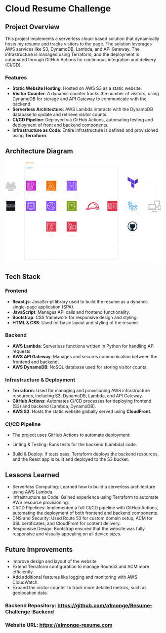 # Cloud Resume Challenge 

## Project Overview

This project implements a serverless cloud-based solution that dynamically hosts my resume and tracks visitors to the page. The solution leverages AWS services like S3, DynamoDB, Lambda, and API Gateway. The infrastructure is managed using Terraform, and the deployment is automated through GitHub Actions for continuous integration and delivery (CI/CD).

### Features
- **Static Website Hosting**: Hosted on AWS S3 as a static website.
- **Visitor Counter**: A dynamic counter tracks the number of visitors, using DynamoDB for storage and API Gateway to communicate with the backend.
- **Serverless Architecture**: AWS Lambda interacts with the DynamoDB database to update and retrieve visitor counts.
- **CI/CD Pipeline**: Deployed via GitHub Actions, automating testing and deployment of front and backend components.
- **Infrastructure as Code**: Entire infrastructure is defined and provisioned using **Terraform**.

## Architecture Diagram

![Cloud Architecture Diagram](./Cloud%20Resume.drawio.png)


## Tech Stack

### Frontend
- **React.js**: JavaScript library used to build the resume as a dynamic single-page application (SPA).
- **JavaScript**: Manages API calls and frontend functionality.
- **Bootstrap**: CSS framework for responsive design and styling.
- **HTML & CSS**: Used for basic layout and styling of the resume.

### Backend
- **AWS Lambda**: Serverless functions written in Python for handling API requests.
- **AWS API Gateway**: Manages and secures communication between the frontend and backend.
- **AWS DynamoDB**: NoSQL database used for storing visitor counts.

### Infrastructure & Deployment
- **Terraform**: Used for managing and provisioning AWS infrastructure resources, including S3, DynamoDB, Lambda, and API Gateway.
- **GitHub Actions**: Automates CI/CD processes for deploying frontend (S3) and backend (Lambda, DynamoDB).
- **AWS S3**: Hosts the static website globally served using **CloudFront**.

### CI/CD Pipeline
- The project uses GitHub Actions to automate deployment:

- Linting & Testing: Runs tests for the backend (Lambda) code.
- Build & Deploy: If tests pass, Terraform deploys the backend resources, and the React app is built and deployed to the S3 bucket.

## Lessons Learned
- Serverless Computing: Learned how to build a serverless architecture using AWS Lambda.
- Infrastructure as Code: Gained experience using Terraform to automate AWS resource provisioning.
- CI/CD Pipelines: Implemented a full CI/CD pipeline with GitHub Actions, automating the deployment of both frontend and backend components.
- DNS and Security: Used Route 53 for custom domain setup, ACM for SSL certificates, and CloudFront for content delivery.
- Responsive Design: Bootstrap ensured that the website was fully responsive and visually appealing on all device sizes.

## Future Improvements
- Improve design and layout of the website
- Extend Terraform configuration to manage Route53 and ACM more efficiently.
- Add additional features like logging and monitoring with AWS CloudWatch.
- Expand the visitor counter to track more detailed metrics, such as geolocation data.

### Backend Repository: https://github.com/a1monge/Resume-Challenge-Backend
### Website URL: https://almonge-resume.com
